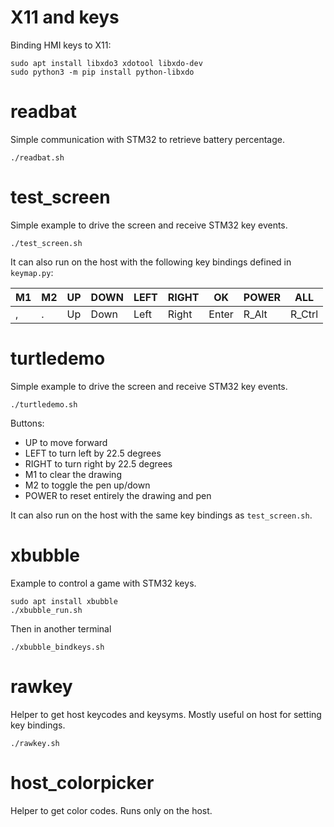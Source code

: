 # X11 and keys

Binding HMI keys to X11:
```
sudo apt install libxdo3 xdotool libxdo-dev
sudo python3 -m pip install python-libxdo
```

# readbat

Simple communication with STM32 to retrieve battery percentage.
```
./readbat.sh
```

# test_screen

Simple example to drive the screen and receive STM32 key events.

```
./test_screen.sh
```
It can also run on the host with the following key bindings defined in `keymap.py`:

|M1|M2|UP|DOWN|LEFT|RIGHT|OK|POWER|ALL|
|-|-|-|-|-|-|-|-|-|
|,|.|Up|Down|Left|Right|Enter|R_Alt|R_Ctrl

# turtledemo

Simple example to drive the screen and receive STM32 key events.

```
./turtledemo.sh
```
Buttons:
* UP to move forward
* LEFT to turn left by 22.5 degrees
* RIGHT to turn right by 22.5 degrees
* M1 to clear the drawing
* M2 to toggle the pen up/down
* POWER to reset entirely the drawing and pen

It can also run on the host with the same key bindings as `test_screen.sh`.

# xbubble

Example to control a game with STM32 keys.

```
sudo apt install xbubble
./xbubble_run.sh
```
Then in another terminal
```
./xbubble_bindkeys.sh
```

# rawkey

Helper to get host keycodes and keysyms. Mostly useful on host for setting key bindings.
```
./rawkey.sh
```

# host_colorpicker

Helper to get color codes. Runs only on the host.
